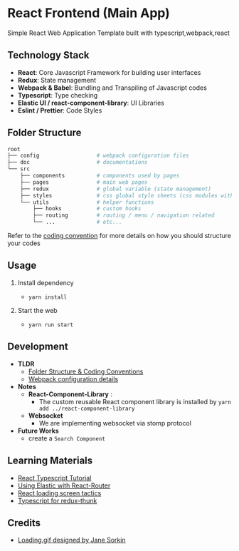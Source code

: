# React Frontend (Main App)

Simple React Web Application Template built with typescript,webpack,react

## Technology Stack

- **React**: Core Javascript Framework for building user interfaces
- **Redux**: State management
- **Webpack & Babel**: Bundling and Transpiling of Javascript codes
- **Typescript**: Type checking
- **Elastic UI / react-component-library**: UI Libraries
- **Eslint / Prettier**: Code Styles

## Folder Structure

```bash
root
├── config                  # webpack configuration files
├── doc                     # documentations
└── src
    ├── components          # components used by pages
    ├── pages               # main web pages
    ├── redux               # global variable (state management)
    ├── styles              # css global style sheets (css modules with SASS)
    └── utils               # helper functions
        ├── hooks           # custom hooks 
        ├── routing         # routing / menu / navigation related
        └── ...             # etc...
```

Refer to the [coding convention](doc/CODING_CONVENTIONS.md) for more details on how you should structure your codes

## Usage

1. Install dependency
    - `yarn install`

2. Start the web
    - `yarn run start`

## Development

- **TLDR**
    - [Folder Structure & Coding Conventions](doc/CODING_CONVENTIONS.md)
    - [Webpack configuration details](doc/WEBPACK.md)
- **Notes**
    - **React-Component-Library** : 
        - The custom reusable React component library is installed by `yarn add ../react-component-library` 
    - **Websocket**
        - We are implementing websocket via stomp protocol
- **Future Works**
    - create a `Search Component`

## Learning Materials
- [React Typescript Tutorial](https://www.youtube.com/watch?v=Z5iWr6Srsj8)
- [Using Elastic with React-Router](https://github.com/elastic/eui/blob/master/wiki/react-router.md)
- [React loading screen tactics](https://medium.com/front-end-weekly/react-loading-screen-tactics-improving-user-experience-9452f183c00b)
- [Typescript for redux-thunk](https://github.com/reduxjs/redux-thunk/blob/master/test/typescript.ts)

## Credits
- [Loading.gif designed by Jane Sorkin](https://medium.com/better-programming/a-quick-and-easy-react-js-loading-screen-with-hooks-940feccd553f)